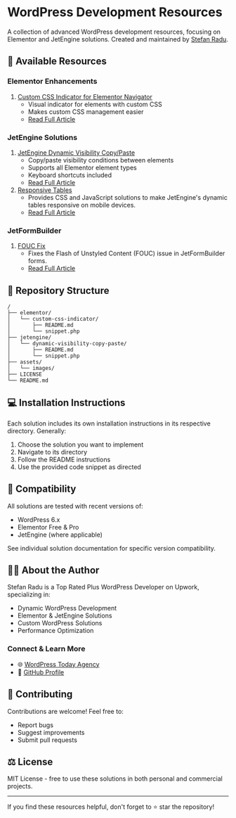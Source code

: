 # WordPress Development Resources
A collection of advanced WordPress development resources, focusing on Elementor and JetEngine solutions. Created and maintained by [Stefan Radu](https://github.com/stefanradu9).

## 🎯 Available Resources
### Elementor Enhancements
1. [Custom CSS Indicator for Elementor Navigator](./elementor/custom-css-indicator/)
   - Visual indicator for elements with custom CSS
   - Makes custom CSS management easier
   - [Read Full Article](https://www.wordpresstoday.agency/2024/12/22/add-custom-css-indicator-to-elementor-navigator-elements/)

### JetEngine Solutions
1. [JetEngine Dynamic Visibility Copy/Paste](./jetengine/dynamic-visibility-copy-paste/)
   - Copy/paste visibility conditions between elements
   - Supports all Elementor element types
   - Keyboard shortcuts included
   - [Read Full Article](https://www.wordpresstoday.agency/2024/12/06/how-to-copy-paste-jetengines-dynamic-visibility-conditions-using-elementor-jetengine-and-a-simple-code-snippet/)
2. [Responsive Tables](./jetengine/responsive-tables/)
   - Provides CSS and JavaScript solutions to make JetEngine's dynamic tables responsive on mobile devices.
   - [Read Full Article](https://www.wordpresstoday.agency/2024/11/12/how-to-make-jetengines-dynamic-table-responsive-for-mobile-devices/)

### JetFormBuilder
1. [FOUC Fix](./jetformbuilder/fouc-fix/)
   - Fixes the Flash of Unstyled Content (FOUC) issue in JetFormBuilder forms.
   - [Read Full Article](https://www.wordpresstoday.agency/2023/12/11/how-to-fix-fouc-flash-of-unstyled-content-in-jetformbuilders-forms/)


## 📁 Repository Structure
```
/
├── elementor/
│   └── custom-css-indicator/
│       ├── README.md
│       └── snippet.php
├── jetengine/
│   └── dynamic-visibility-copy-paste/
│       ├── README.md
│       └── snippet.php
├── assets/
│   └── images/
├── LICENSE
└── README.md
```

## 💻 Installation Instructions
Each solution includes its own installation instructions in its respective directory. Generally:
1. Choose the solution you want to implement
2. Navigate to its directory
3. Follow the README instructions
4. Use the provided code snippet as directed

## 🔧 Compatibility
All solutions are tested with recent versions of:
- WordPress 6.x
- Elementor Free & Pro
- JetEngine (where applicable)

See individual solution documentation for specific version compatibility.

## 👨‍💻 About the Author
Stefan Radu is a Top Rated Plus WordPress Developer on Upwork, specializing in:
- Dynamic WordPress Development
- Elementor & JetEngine Solutions
- Custom WordPress Solutions
- Performance Optimization

### Connect & Learn More
- 🌐 [WordPress Today Agency](https://www.wordpresstoday.agency/)
- 💼 [GitHub Profile](https://github.com/stefanradu9)

## 🤝 Contributing
Contributions are welcome! Feel free to:
- Report bugs
- Suggest improvements
- Submit pull requests

## ⚖️ License
MIT License - free to use these solutions in both personal and commercial projects.

---

If you find these resources helpful, don't forget to ⭐ star the repository!
